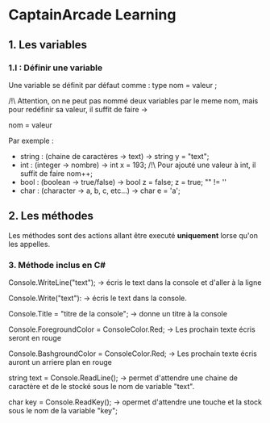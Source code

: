 # CaptainArcade Learning

## 1. Les variables

### 1.I : Définir une variable
Une variable se définit par défaut comme : type nom = valeur ;


/!\ Attention, on ne peut pas nommé deux variables par le meme nom, mais pour redéfinir sa valeur, il suffit de faire ->

nom = valeur


Par exemple : 

- string : (chaine de caractères -> text) -> string y = "text";
- int : (integer -> nombre) -> int x = 193;
/!\ Pour ajouté une valeur à int, il suffit de faire nom++;
- bool : (boolean -> true/false) -> bool z = false; 
z = true;
"" != ''
- char : (character -> a, b, c, etc...) -> char e = 'a';


## 2. Les méthodes
Les méthodes sont des actions allant être executé **uniquement** lorse qu'on les appelles.

### 3. Méthode inclus en C#

Console.WriteLine("text"); -> écris le text dans la console et d'aller à la ligne

Console.Write("text"): -> écris le text dans la console.

Console.Title = "titre de la console"; -> donne un titre à la console

Console.ForegroundColor = ConsoleColor.Red; -> Les prochain texte écris seront en rouge 

Console.BashgroundColor = ConsoleColor.Red; -> Les prochain texte écris auront un arriere plan en rouge 

string text = Console.ReadLine(); -> permet d'attendre une chaine de caractère et de le stocké sous le nom de variable "text".

char key = Console.ReadKey(); -> opermet d'attendre une touche et la stock sous le nom de la variable "key";

